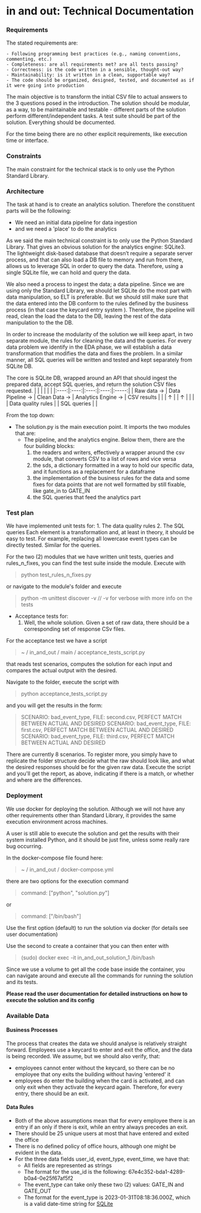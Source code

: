 # in and out: Technical Documentation

### Requirements

The stated requirements are:

    - Following programming best practices (e.g., naming conventions, commenting, etc.)
    - Completeness: are all requirements met? are all tests passing?
    - Correctness: is the code written in a sensible, thought-out way?
    - Maintainability: is it written in a clean, supportable way?
    - The code should be organized, designed, tested, and documented as if it were going into production

The main objective is to transform the initial CSV file to actual answers to the 3 questions posed in the introduction. 
The solution should be modular, as a way, to be maintainable and testable - different parts of the solution perform different/independent tasks.
A test suite should be part of the solution.
Everything should be documented.

For the time being there are no other explicit requirements, like execution time or interface.

### Constraints
The main constraint for the technical stack is to only use the Python Standard Library.

### Architecture
The task at hand is to create an analytics solution. Therefore the constituent parts will be the following:
- We need an initial data pipeline for data ingestion
- and we need a 'place' to do the analytics

As we said the main technical constraint is to only use the Python Standard Library. That gives an obvious solution for the analytics engine: SQLite3. The lightweight disk-based database that doesn’t require a separate server process, and that can also load a DB file to memory and run from there, allows us to leverage SQL in order to query the data. Therefore, using a single SQLite file, we can hold and query the data.

We also need a process to ingest the data; a data pipeline. Since we are using only the Standard Library, we should let SQLite do the most part with data manipulation, so ELT is preferable. But we should still make sure that the data entered into the DB conform to the rules defined by the business process (in that case the keycard entry system ). Therefore, the pipeline will read, clean the load the data to the DB, leaving the rest of the data manipulation to the the DB.

In order to increase the modularity of the solution we will keep apart, in two separate module, the rules for cleaning the data and the queries. For every data problem we identify in the EDA phase, we will establish a data transformation that modifies the data and fixes the problem. In a similar manner, all SQL queries will be written and tested and kept separately from SQLite DB.

The core is SQLite DB, wrapped around an API that should ingest the prepared data, accept SQL queries, and return the solution CSV files requested.
|  |   |  |  |  |
|:----:|:----:|:----:|:----:|:-----:|
| Raw data &rarr;  | Data Pipeline &rarr;  | Clean Data &rarr; | Analytics Engine &rarr; | CSV results |
| | &uarr;  | | &uarr; | |
| | Data quality rules | | SQL queries | |


From the top down:
- The solution.py is the main execution point. It imports the two modules that are: 
    - The pipeline, and the analytics engine. Below them, there are the four building blocks:
        1. the readers and writers, effectively a wrapper around the csv module, that converts CSV to a list of rows and vice versa
        2. the sds, a dictionary formatted in a way to hold our specific data, and it functions as a replacement for a dataframe
        3. the implementation of the business rules for the data and some fixes for data points that are not well formatted by still fixable, like gate_in to GATE_IN
        4. the SQL queries that feed the analytics part

### Test plan

We have implemented unit tests for:
    1. The data quality rules
    2. The SQL queries
Each element is a transformation and, at least in theory, it should be easy to test. For example, replacing all lowercase event types can be directly tested. Similar for the queries.

For the two (2) modules that we have written unit tests, queries and rules_n_fixes, you can find the test suite inside the module. Execute with 

> python test_rules_n_fixes.py

or navigate to the module's folder and execute

> python -m unittest discover -v // -v for verbose with more info on the tests


- Acceptance tests for:
    1. Well, the whole solution.
Given a set of raw data, there should be a corresponding set of response CSv files.

For the acceptance test we have a script 

 > ~ / in_and_out / main / acceptance_tests_script.py

 that reads test scenarios, computes the solution for each input and compares the actual output with the desired.

 Navigate to the folder, execute the script with

 > python acceptance_tests_script.py 
 
 and you will get the results in the form:

> SCENARIO: bad_event_type, FILE: second.csv, PERFECT MATCH BETWEEN ACTUAL AND DESIRED 
> SCENARIO: bad_event_type, FILE: first.csv, PERFECT MATCH BETWEEN ACTUAL AND DESIRED 
> SCENARIO: bad_event_type, FILE: third.csv, PERFECT MATCH BETWEEN ACTUAL AND DESIRED 

 There are currently 8 scenarios. To register more, you simply have to replicate the folder structure decide what the raw should look like, and what the desired responses should be for the given raw data. Execute the script and you'll get the report, as above, indicating if there is a match, or whether and where are the differences. 


### Deployment

We use docker for deploying the solution. Although we will not have any other requirements other than Standard Library, it provides the same execution environment across machines.

A user is still able to execute the solution and get the results with their system installed Python, and it should be just fine, unless some really rare bug occurring.

In the docker-compose file found here:

 > ~ / in_and_out / docker-compose.yml

 there are two options for the execution command
>    command: ["python", "solution.py"]

or

>    command: ["/bin/bash"]

Use the first option (default) to run the solution via docker (for details see user documentation)

Use the second to create a container that you can then enter with 

>   (sudo) docker exec -it in_and_out_solution_1 /bin/bash

Since we use a volume to get all the code base inside the container, you can navigate around and execute all the commands for running the solution and its tests.

**Please read the user documentation for detailed instructions on how to execute the solution and its config**

### Available Data

#### Business Processes
The process that creates the data we should analyse is relatively straight forward. Employees use a keycard to enter and exit the office, and the data is being recorded. We assume, but we should also verify, that:
- employees cannot enter without the keycard, so there can be no employee that ony exits the building without having 'entered' it 
- employees do enter the building when the card is activated, and can only exit when they activate the keycard again. Therefore, for every entry, there should be an exit.

#### Data Rules
- Both of the above assumptions mean that for every employee there is an entry if an only if there is exit, while an entry always precedes an exit.
- There should be 25 unique users at most that have entered and exited the office
- There is no defined policy of office hours, although one might be evident in the data.
- For the three data fields user_id, event_type, event_time, we have that:
    - All fields are represented as strings 
    - The format for the use_id is the following: 67e4c352-bda1-4289-b0a4-0e25f67af5f2
    - The event_type can take only these two (2) values: GATE_IN and GATE_OUT
    - The format for the event_type is 2023-01-31T08:18:36.000Z, which is a valid date-time string for [SQLite](https://www.sqlite.org/lang_datefunc.html)  